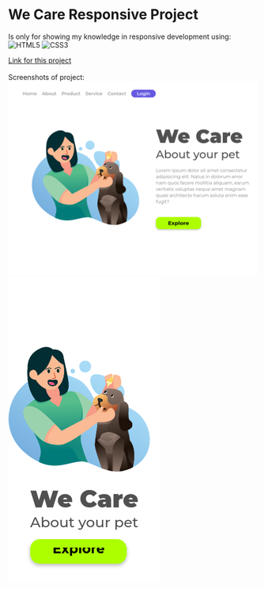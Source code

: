 # We Care Responsive Project
Is only for showing my knowledge in responsive development using: <br>
![HTML5](https://img.shields.io/badge/html5-%23E34F26.svg?style=for-the-badge&logo=html5&logoColor=white) ![CSS3](https://img.shields.io/badge/css3-%231572B6.svg?style=for-the-badge&logo=css3&logoColor=white)

[Link for this project](https://autstories.github.io/We-Care-Responsive/)<br><br>
Screenshots of project:<br>
<img src="https://raw.githubusercontent.com/AutStories/We-Care-Responsive/master/assets/desktop.png"><br>
<img src="https://raw.githubusercontent.com/AutStories/We-Care-Responsive/master/assets/mobileIphoneSE.png">

